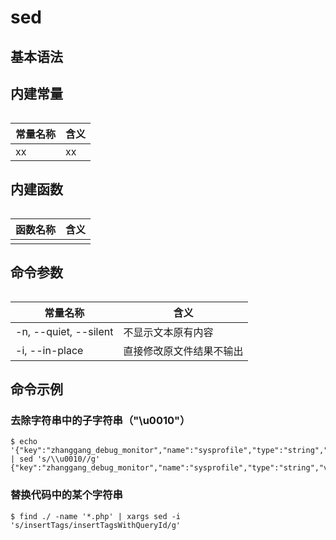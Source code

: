 # sed

## 基本语法


## 内建常量

######  

|常量名称			|含义						|
|---------------|---------------------------|
|xx 			|xx|


## 内建函数

######  

|函数名称			|含义						|
|---------------|---------------------------|
|			|						|

## 命令参数

######  

|常量名称			|含义						|
|---------------|---------------------------|
|-n, --quiet, --silent|不显示文本原有内容		|
|-i, --in-place |直接修改原文件结果不输出		|

	
## 命令示例

### 去除字符串中的子字符串（"\u0010"）

```
$ echo '{"key":"zhanggang_debug_monitor","name":"sysprofile","type":"string","value":"\u0010"}' | sed 's/\\u0010//g'
{"key":"zhanggang_debug_monitor","name":"sysprofile","type":"string","value":""}
```


### 替换代码中的某个字符串

```
$ find ./ -name '*.php' | xargs sed -i 's/insertTags/insertTagsWithQueryId/g'
```

